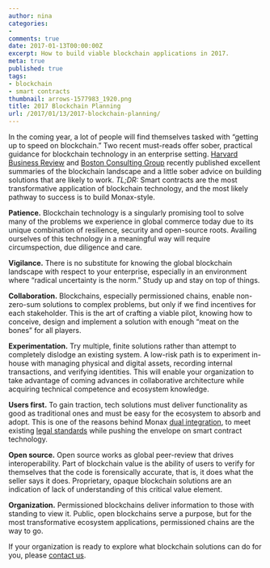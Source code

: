 ```yaml
---
author: nina
categories:
-
comments: true
date: 2017-01-13T00:00:00Z
excerpt: How to build viable blockchain applications in 2017.
meta: true
published: true
tags:
- blockchain
- smart contracts
thumbnail: arrows-1577983_1920.png
title: 2017 Blockchain Planning
url: /2017/01/13/2017-blockchain-planning/
---
```


In the coming year, a lot of people will find themselves tasked with “getting up to speed on blockchain.” Two recent must-reads offer sober, practical guidance for blockchain technology in an enterprise setting. [Harvard Business Review](https://hbr.org/2017/01/the-truth-about-blockchain) and [Boston Consulting Group](http://www.bcg.com/blockchain/thinking-outside-the-blocks.html) recently published excellent summaries of the blockchain landscape and a little sober advice on building solutions that are likely to work. *TL;DR:* Smart contracts are the most transformative application of blockchain technology, and the most likely pathway to success is to build Monax-style.

**Patience.** Blockchain technology is a singularly promising tool to solve many of the problems we experience in global commerce today due to its unique combination of resilience, security and open-source roots. Availing ourselves of this technology in a meaningful way will require circumspection, due diligence and care.

**Vigilance.** There is no substitute for knowing the global blockchain landscape with respect to your enterprise, especially in an environment where “radical uncertainty is the norm.” Study up and stay on top of things.

**Collaboration.** Blockchains, especially permissioned chains, enable non-zero-sum solutions to complex problems, but only if we find incentives for each stakeholder. This is the art of crafting a viable pilot, knowing how to conceive, design and implement a solution with enough “meat on the bones” for all players.

**Experimentation.** Try multiple, finite solutions rather than attempt to completely dislodge an existing system. A low-risk path is to experiment in-house with managing physical and digital assets, recording internal transactions, and verifying identities. This will enable your organization to take advantage of coming advances in collaborative architecture while acquiring technical competence and ecosystem knowledge.

**Users first.** To gain traction, tech solutions must deliver functionality as good as traditional ones and must be easy for the ecosystem to absorb and adopt. This is one of the reasons behind Monax [dual integration](/learn/dual_integration/), to meet existing [legal standards](/2016/08/18/enforcing-legal-smart-contracts/) while pushing the envelope on smart contract technology.

**Open source.** Open source works as global peer-review that drives interoperability. Part of blockchain value is the ability of users to verify for themselves that the code is forensically accurate, that is, it does what the seller says it does. Proprietary, opaque blockchain solutions are an indication of lack of understanding of this critical value element.

**Organization.** Permissioned blockchains deliver information to those with standing to view it. Public, open blockchains serve a purpose, but for the most transformative ecosystem applications, permissioned chains are the way to go.


If your organization is ready to explore what blockchain solutions can do for you, please [contact us](/#contact-monax).
